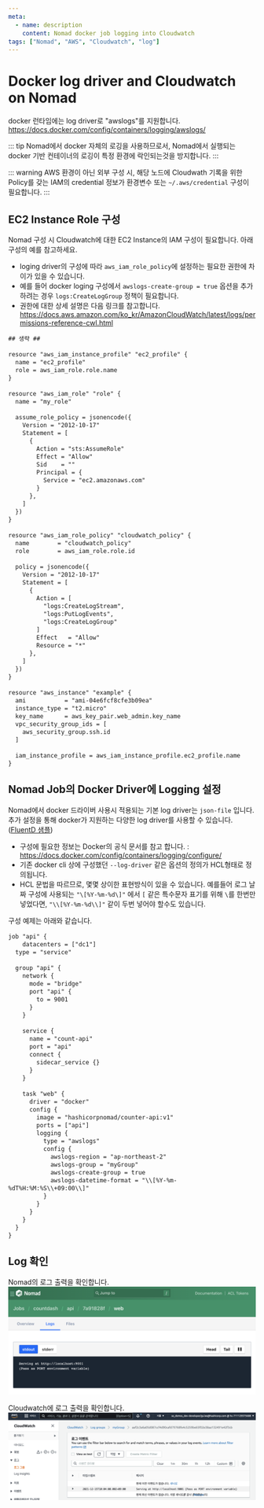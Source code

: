 ```yaml
---
meta:
  - name: description
    content: Nomad docker job logging into Cloudwatch
tags: ["Nomad", "AWS", "Cloudwatch", "log"]
---
```


# Docker log driver and Cloudwatch on Nomad

docker 런타임에는 log driver로 "awslogs"를 지원합니다.
<https://docs.docker.com/config/containers/logging/awslogs/>

::: tip
Nomad에서 docker 자체의 로깅을 사용하므로서, Nomad에서 실행되는 docker 기반 컨테이너의 로깅이 특정 환경에 락인되는것을 방지합니다.
:::

::: warning
AWS 환경이 아닌 외부 구성 시, 해당 노드에 Cloudwath 기록을 위한 Policy를 갖는 IAM의 credential 정보가 환경변수 또는 `~/.aws/credential` 구성이 필요합니다.
:::

## EC2 Instance Role 구성

Nomad 구성 시 Cloudwatch에 대한 EC2 Instance의 IAM 구성이 필요합니다. 아래 구성의 예를 참고하세요.
- loging driver의 구성에 따라 `aws_iam_role_policy`에 설정하는 필요한 권한에 차이가 있을 수 있습니다.
- 예를 들어 docker loging 구성에서 `awslogs-create-group = true` 옵션을 추가하려는 경우 `logs:CreateLogGroup` 정책이 필요합니다.
- 권한에 대한 상세 설명은 다음 링크를 참고합니다. <https://docs.aws.amazon.com/ko_kr/AmazonCloudWatch/latest/logs/permissions-reference-cwl.html>

```hcl {35-37,54}
## 생략 ##

resource "aws_iam_instance_profile" "ec2_profile" {
  name = "ec2_profile"
  role = aws_iam_role.role.name
}

resource "aws_iam_role" "role" {
  name = "my_role"

  assume_role_policy = jsonencode({
    Version = "2012-10-17"
    Statement = [
      {
        Action = "sts:AssumeRole"
        Effect = "Allow"
        Sid    = ""
        Principal = {
          Service = "ec2.amazonaws.com"
        }
      },
    ]
  })
}

resource "aws_iam_role_policy" "cloudwatch_policy" {
  name        = "cloudwatch_policy"
  role        = aws_iam_role.role.id
  
  policy = jsonencode({
    Version = "2012-10-17"
    Statement = [
      {
        Action = [
          "logs:CreateLogStream",
          "logs:PutLogEvents",
          "logs:CreateLogGroup"
        ]
        Effect   = "Allow"
        Resource = "*"
      },
    ]
  })
}

resource "aws_instance" "example" {
  ami           = "ami-04e6fcf8cfe3b09ea"
  instance_type = "t2.micro"
  key_name      = aws_key_pair.web_admin.key_name
  vpc_security_group_ids = [
    aws_security_group.ssh.id
  ]

  iam_instance_profile = aws_iam_instance_profile.ec2_profile.name
}
```

## Nomad Job의 Docker Driver에 Logging 설정

Nomad에서 docker 드라이버 사용시 적용되는 기본 log driver는 `json-file` 입니다. 추가 설정을 통해 docker가 지원하는 다양한 log driver를 사용할 수 있습니다. ([FluentD 샘플](https://www.nomadproject.io/docs/drivers/docker#logging))
- 구성에 필요한 정보는 Docker의 공식 문서를 참고 합니다. : <https://docs.docker.com/config/containers/logging/configure/>
- 기존 docker cli 상에 구성했던 `--log-driver` 같은 옵션의 정의가 HCL형태로 정의됩니다.
- HCL 문법을 따르므로, 몇몇 상이한 표현방식이 있을 수 있습니다. 예를들어 로그 날짜 구성에 사용되는 `"\[%Y-%m-%d\]"` 에서 `[` 같은 특수문자 표기를 위해 `\`를 한번만 넣었다면, `"\\[%Y-%m-%d\\]"` 같이 두번 넣어야 할수도 있습니다.

구성 예제는 아래와 같습니다.

```hcl {26-34}
job "api" {
	datacenters = ["dc1"]
  type = "service"

  group "api" {
    network {
      mode = "bridge"
      port "api" {
        to = 9001
      }
    }

    service {
      name = "count-api"
      port = "api"
      connect {
        sidecar_service {}
      }
    }

    task "web" {
      driver = "docker"
      config {
        image = "hashicorpnomad/counter-api:v1"
        ports = ["api"]
        logging {
          type = "awslogs"
          config {
            awslogs-region = "ap-northeast-2"
            awslogs-group = "myGroup"
            awslogs-create-group = true
            awslogs-datetime-format = "\\[%Y-%m-%dT%H:%M:%S\\+09:00\\]"
          }
        }
      }
    }
  }
}
```

## Log 확인

Nomad의 로그 출력을 확인합니다.
![NomadLog](./image/Cloudwatch-logging-Nomad.png)

Cloudwatch에 로그 출력을 확인합니다.
![NomadLog](./image/Cloudwatch-logging-aws.png)